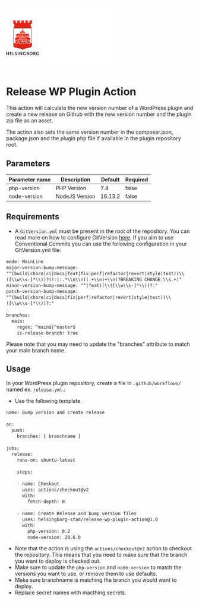 <p>
  <a href="https://github.com/helsingborg-stad/municipio-deploy/release-wp-plugin">
    <img src="./images/hbg-github-logo-combo.png" alt="Logo" width="300">
  </a>
</p>

# Release WP Plugin Action

This action will calculate the new version number of a WordPress plugin and create a new release on Github with the new version number and the plugin zip file as an asset.

The action also sets the same version number in the composer.json, package.json and the plugin php file if available in the plugin repository root.

## Parameters

| Parameter name              | Description                                                                  | Default    | Required |
|-----------------------------|------------------------------------------------------------------------------|------------|----------|
| php-version                 | PHP Version                                                                  | 7.4        | false    |
| node-version                | NodeJS Version                                                               | 16.13.2    | false    |

## Requirements
- A `GitVersion.yml` must be present in the root of the repository. You can read more on how to configure GitVersion [here](https://gitversion.net/docs/configuration/). If you aim to use Conventional Commits you can use the following configuration in your GitVersion.yml file:

```
mode: MainLine
major-version-bump-message: "^(build|chore|ci|docs|feat|fix|perf|refactor|revert|style|test)(\\([\\w\\s-]*\\))?(!:|:.*\\n\\n((.+\\n)+\\n)?BREAKING CHANGE:\\s.+)"
minor-version-bump-message: "^(feat)(\\([\\w\\s-]*\\))?:"
patch-version-bump-message: "^(build|chore|ci|docs|fix|perf|refactor|revert|style|test)(\\([\\w\\s-]*\\))?:"

branches:
  main:
    regex: ^main$|^master$
    is-release-branch: true
```

Please note that you may need to update the "branches" attribute to match your main branch name.

## Usage
In your WordPress plugin repository, create a file in `.github/workflows/` named ex. `release.yml`.:
- Use the following template.
```
name: Bump version and create release

on:
  push:
    branches: [ branchname ]

jobs:
  release:
    runs-on: ubuntu-latest

    steps:
    
    - name: Checkout
      uses: actions/checkout@v2
      with:
        fetch-depth: 0

    - name: Create Release and bump version files
      uses: helsingborg-stad/release-wp-plugin-action@1.0
      with:
        php-version: 8.2
        node-version: 20.6.0
  ```
- Note that the action is using the `actions/checkout@v2` action to checkout the repository. This means that you need to make sure that the branch you want to deploy is checked out.
- Make sure to update the `php-version` and `node-version` to match the versions you want to use, or remove them to use defaults.
- Make sure branchname is matching the branch you would want to deploy.
- Replace secret names with macthing secrets.
